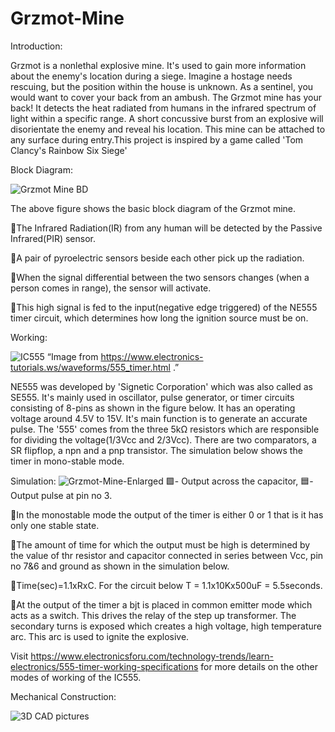 # Grzmot-Mine
Introduction:

Grzmot is a nonlethal explosive mine. It's used to gain more information about the enemy's location during a siege. Imagine a hostage needs rescuing, but the position within the house is unknown. As a sentinel, you would want to cover your back from an ambush. The Grzmot mine has your back! It detects the heat radiated from humans in the infrared spectrum of light within a specific range. A short concussive burst from an explosive will disorientate the enemy and reveal his location. This mine can be attached to any surface during entry.This project is inspired by a game called 'Tom Clancy's Rainbow Six Siege'

Block Diagram:

 ![Grzmot Mine BD](https://user-images.githubusercontent.com/61559101/133403329-3741a4fc-66f9-48f4-8670-c9748fe78384.gif)

 The above figure shows the basic block diagram of the Grzmot mine. 
 
🔺The Infrared Radiation(IR) from any human will be detected by the Passive Infrared(PIR) sensor.

🔺A pair of pyroelectric sensors beside each other pick up the radiation.

🔺When the signal differential between the two sensors changes (when a person comes in range), the sensor will activate.

🔺This high signal is fed to the input(negative edge triggered) of the NE555 timer circuit, which determines how long the ignition source must be on.

Working:

 ![IC555](https://user-images.githubusercontent.com/61559101/134848590-44b1dce3-3aee-42d4-b397-8f90ec5028e4.PNG)
“Image from https://www.electronics-tutorials.ws/waveforms/555_timer.html .”

NE555 was developed by 'Signetic Corporation' which was also called as SE555. It's mainly used in oscillator, pulse generator, or timer circuits consisting of 8-pins as shown in the figure below. It has an operating voltage around 4.5V to 15V. It's main function is to generate an accurate pulse. The '555' comes from the three 5kΩ resistors which are responsible for dividing the voltage(1/3Vcc and 2/3Vcc). There are two comparators, a SR flipflop, a npn and a pnp transistor. The simulation below shows the timer in mono-stable mode. 

Simulation:
![Grzmot-Mine-Enlarged](https://user-images.githubusercontent.com/61559101/134760760-1178e263-dc88-4f69-9be4-3c72e65a9a80.gif)
🟩- Output across the capacitor, 🟦- Output pulse at pin no 3.

🔺In the monostable mode the output of the timer is either 0 or 1 that is it has only one stable state.

🔺The amount of time for which the output must be high is determined by the value of thr resistor and capacitor connected in         series between Vcc, pin no 7&6 and ground as shown in the simulation below.

🔺Time(sec)=1.1xRxC. For the circuit below T = 1.1x10Kx500uF = 5.5seconds.

🔺At the output of the timer a bjt is placed in common emitter mode which acts as a switch. This drives the relay of the step up     transformer. The secondary turns is exposed which creates a high voltage, high temperature arc. This arc is used to ignite the     explosive. 

Visit https://www.electronicsforu.com/technology-trends/learn-electronics/555-timer-working-specifications for more details on the other modes of working of the IC555.

Mechanical Construction:

![3D CAD pictures](https://user-images.githubusercontent.com/61559101/134858967-0b48f912-5688-4491-9ded-ecdf60b09c1a.PNG)




